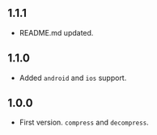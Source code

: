 ## 1.1.1

* README.md updated.

## 1.1.0

* Added `android` and `ios` support.

## 1.0.0

* First version. `compress` and `decompress`.
